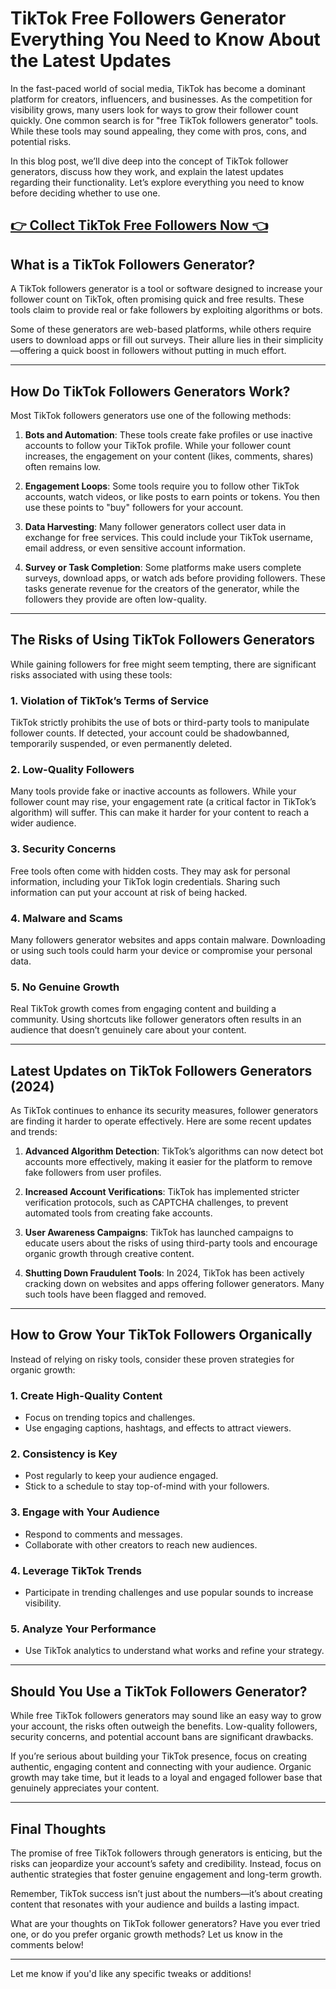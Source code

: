 # TikTok Free Followers Generator Everything You Need to Know About the Latest Updates

In the fast-paced world of social media, TikTok has become a dominant platform for creators, influencers, and businesses. As the competition for visibility grows, many users look for ways to grow their follower count quickly. One common search is for "free TikTok followers generator" tools. While these tools may sound appealing, they come with pros, cons, and potential risks.

In this blog post, we’ll dive deep into the concept of TikTok follower generators, discuss how they work, and explain the latest updates regarding their functionality. Let’s explore everything you need to know before deciding whether to use one.

## [👉 Collect TikTok Free Followers Now 👈](https://besteventtoday.com/t/tiktok/)

## **What is a TikTok Followers Generator?**

A TikTok followers generator is a tool or software designed to increase your follower count on TikTok, often promising quick and free results. These tools claim to provide real or fake followers by exploiting algorithms or bots.

Some of these generators are web-based platforms, while others require users to download apps or fill out surveys. Their allure lies in their simplicity—offering a quick boost in followers without putting in much effort.

---

## **How Do TikTok Followers Generators Work?**

Most TikTok followers generators use one of the following methods:

1. **Bots and Automation**: 
   These tools create fake profiles or use inactive accounts to follow your TikTok profile. While your follower count increases, the engagement on your content (likes, comments, shares) often remains low.

2. **Engagement Loops**:
   Some tools require you to follow other TikTok accounts, watch videos, or like posts to earn points or tokens. You then use these points to "buy" followers for your account.

3. **Data Harvesting**:
   Many follower generators collect user data in exchange for free services. This could include your TikTok username, email address, or even sensitive account information.

4. **Survey or Task Completion**:
   Some platforms make users complete surveys, download apps, or watch ads before providing followers. These tasks generate revenue for the creators of the generator, while the followers they provide are often low-quality.

---

## **The Risks of Using TikTok Followers Generators**

While gaining followers for free might seem tempting, there are significant risks associated with using these tools:

### 1. **Violation of TikTok’s Terms of Service**
   TikTok strictly prohibits the use of bots or third-party tools to manipulate follower counts. If detected, your account could be shadowbanned, temporarily suspended, or even permanently deleted.

### 2. **Low-Quality Followers**
   Many tools provide fake or inactive accounts as followers. While your follower count may rise, your engagement rate (a critical factor in TikTok’s algorithm) will suffer. This can make it harder for your content to reach a wider audience.

### 3. **Security Concerns**
   Free tools often come with hidden costs. They may ask for personal information, including your TikTok login credentials. Sharing such information can put your account at risk of being hacked.

### 4. **Malware and Scams**
   Many followers generator websites and apps contain malware. Downloading or using such tools could harm your device or compromise your personal data.

### 5. **No Genuine Growth**
   Real TikTok growth comes from engaging content and building a community. Using shortcuts like follower generators often results in an audience that doesn’t genuinely care about your content.

---

## **Latest Updates on TikTok Followers Generators (2024)**

As TikTok continues to enhance its security measures, follower generators are finding it harder to operate effectively. Here are some recent updates and trends:

1. **Advanced Algorithm Detection**:
   TikTok’s algorithms can now detect bot accounts more effectively, making it easier for the platform to remove fake followers from user profiles.

2. **Increased Account Verifications**:
   TikTok has implemented stricter verification protocols, such as CAPTCHA challenges, to prevent automated tools from creating fake accounts.

3. **User Awareness Campaigns**:
   TikTok has launched campaigns to educate users about the risks of using third-party tools and encourage organic growth through creative content.

4. **Shutting Down Fraudulent Tools**:
   In 2024, TikTok has been actively cracking down on websites and apps offering follower generators. Many such tools have been flagged and removed.

---

## **How to Grow Your TikTok Followers Organically**

Instead of relying on risky tools, consider these proven strategies for organic growth:

### 1. **Create High-Quality Content**
   - Focus on trending topics and challenges.
   - Use engaging captions, hashtags, and effects to attract viewers.

### 2. **Consistency is Key**
   - Post regularly to keep your audience engaged.
   - Stick to a schedule to stay top-of-mind with your followers.

### 3. **Engage with Your Audience**
   - Respond to comments and messages.
   - Collaborate with other creators to reach new audiences.

### 4. **Leverage TikTok Trends**
   - Participate in trending challenges and use popular sounds to increase visibility.

### 5. **Analyze Your Performance**
   - Use TikTok analytics to understand what works and refine your strategy.

---

## **Should You Use a TikTok Followers Generator?**

While free TikTok followers generators may sound like an easy way to grow your account, the risks often outweigh the benefits. Low-quality followers, security concerns, and potential account bans are significant drawbacks.

If you’re serious about building your TikTok presence, focus on creating authentic, engaging content and connecting with your audience. Organic growth may take time, but it leads to a loyal and engaged follower base that genuinely appreciates your content.

---

## **Final Thoughts**

The promise of free TikTok followers through generators is enticing, but the risks can jeopardize your account’s safety and credibility. Instead, focus on authentic strategies that foster genuine engagement and long-term growth.

Remember, TikTok success isn’t just about the numbers—it’s about creating content that resonates with your audience and builds a lasting impact.

What are your thoughts on TikTok follower generators? Have you ever tried one, or do you prefer organic growth methods? Let us know in the comments below!

--- 

Let me know if you'd like any specific tweaks or additions!
